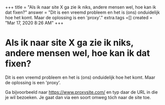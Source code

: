 +++
title = "Als ik naar site X ga zie ik niks, andere mensen wel, hoe kan ik dat fixen?"
answer = "Dit is een vreemd probleem en het is (ons) onduidelijk hoe het komt. Maar de oplossing is een 'proxy'."
extra.tags =[]
created = "Mar 17, 2020 8:26 AM"
+++
# Als ik naar site X ga zie ik niks, andere mensen wel, hoe kan ik dat fixen?

Dit is een vreemd probleem en het is (ons) onduidelijk hoe het komt. Maar de oplossing is een 'proxy'.

Ga bijvoorbeeld naar https://www.proxysite.com/ en typ daar de URL in die je wil bezoeken. Je gaat dan via een soort omweg tóch naar de site toe.